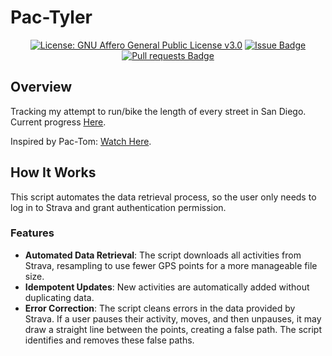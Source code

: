 # Pac-Tyler

<p align="center">
<!--     <a href="https://github.com/Tyler-Schwenk/Pac-Tyler/actions"><img alt="CI Status" src="https://github.com/Tyler-Schwenk/Pac-Tyler/actions/workflows/ci.yaml/badge.svg?branch=main"></a>
    <a href="https://Pac-Tyler.readthedocs.io/en/latest"><img alt="Documentation Status" src="https://readthedocs.org/projects/Pac-Tyler/badge/?version=latest"></a>
    <a href="https://pypi.org/project/Pac-Tyler"><img alt="PyPI" src="https://img.shields.io/pypi/v/Pac-Tyler.svg"></a>
    <a href="https://github.com/Tyler-Schwenk/Pac-Tyler"><img alt="Code style: black" src="https://img.shields.io/badge/code%20style-black-000000.svg"></a>
    <a href="https://codecov.io/gh/Tyler-Schwenk/Pac-Tyler"><img alt="Coverage Status" src="https://codecov.io/gh/Tyler-Schwenk/Pac-Tyler/branch/main/graph/badge.svg"></a> -->
    <a href="https://www.gnu.org/licenses/agpl-3.0"><img alt="License: GNU Affero General Public License v3.0" src="https://img.shields.io/badge/License-AGPL_v3-blue.svg"></a>
    <a href="https://github.com/Tyler-Schwenk/Pac-Tyler/issues"><img alt="Issue Badge" src="https://img.shields.io/github/issues/Tyler-Schwenk/Pac-Tyler"></a>
    <a href="https://github.com/Tyler-Schwenk/Pac-Tyler/pulls"><img alt="Pull requests Badge" src="https://img.shields.io/github/issues-pr/Tyler-Schwenk/Pac-Tyler"></a>
</p>

## Overview

Tracking my attempt to run/bike the length of every street in San Diego. Current progress [Here](https://tyler-schwenk.github.io/map.html).

Inspired by Pac-Tom: [Watch Here](https://www.youtube.com/watch?v=1c8i5SABqwU).

## How It Works

This script automates the data retrieval process, so the user only needs to log in to Strava and grant authentication permission.

### Features
- **Automated Data Retrieval**: The script downloads all activities from Strava, resampling to use fewer GPS points for a more manageable file size.
- **Idempotent Updates**: New activities are automatically added without duplicating data.
- **Error Correction**: The script cleans errors in the data provided by Strava. If a user pauses their activity, moves, and then unpauses, it may draw a straight line between the points, creating a false path. The script identifies and removes these false paths.
